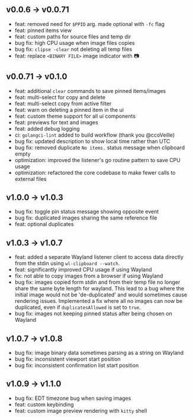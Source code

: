 ## v0.0.6 -> v0.0.71

- feat: removed need for `$PPID` arg. made optional with `-fc` flag
- feat: pinned items view
- feat: custom paths for source files and temp dir 
- bug fix: high CPU usage when image files copies
- bug fix: `clipse -clear` not deleting all temp files
- feat: replace `<BINARY FILE>` image indicator with 📷

## v0.0.71 -> v0.1.0

- feat: additional `clear` commands to save pinned items/images
- feat: multi-select for copy and delete
- feat: multi-select copy from active filter
- feat: warn on deleting a pinned item in the ui
- feat: custom theme support for all ui components   
- feat: previews for text and images
- feat: added debug logging 
- ci: `golangci-lint` added to build workflow (thank you @ccoVeille)
- bug fix: updated description to show local time rather than UTC
- bug fix: removed duplicate `No items.` status message when clipboard empty
- optimization: improved the listener's go routine pattern to save CPU usage 
- optimization: refactored the core codebase to make fewer calls to external files

## v1.0.0 -> v1.0.3

- bug fix: toggle pin status message showing opposite event
- bug fix: duplicated images sharing the same reference file
- feat: optional duplicates

## v1.0.3 -> v1.0.7

- feat: added a separate Wayland listener client to access data directly from the stdin using `wl-clipboard --watch`. 
- feat: significantly improved CPU usage if using Wayland 
- fix: not able to copy images from a browser if using Wayland
- bug fix: images copied form stdin and from their temp file no longer share the same byte length for wayland. This lead to a bug where the initial image would not be 'de-duplicated' and would sometimes cause rendering issues. Implemented a fix where all no images can now be duplicated, even if `duplicatesAllowed` is set to `true`. 
- bug fix: images not keeping pinned status after being chosen on Wayland


## v1.0.7 -> v1.0.8

- bug fix: image binary data sometimes parsing as a string on Wayland
- bug fix: inconsistent viewport start position
- bug fix: inconsistent confirmation list start position

## v1.0.9 -> v1.1.0

- bug fix: EDT timezone bug when saving images
- feat: custom keybinding
- feat: custom image preview rendering with `kitty` shell
